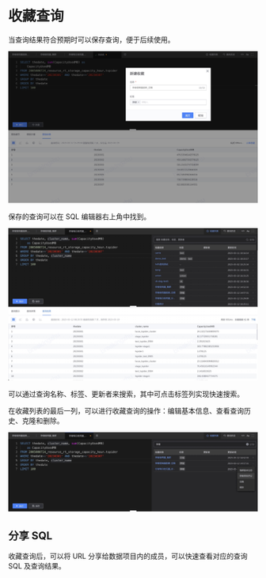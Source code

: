 # 收藏查询
当查询结果符合预期时可以保存查询，便于后续使用。

![](media/16786062682613.jpg)

保存的查询可以在 SQL 编辑器右上角中找到。

![](media/16786063111043.jpg)

可以通过查询名称、标签、更新者来搜索，其中可点击标签列实现快速搜索。

在收藏列表的最后一列，可以进行收藏查询的操作：编辑基本信息、查看查询历史、克隆和删除。

![](media/16786064974974.jpg)







## 分享 SQL
收藏查询后，可以将 URL 分享给数据项目内的成员，可以快速查看对应的查询 SQL 及查询结果。